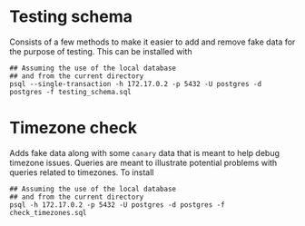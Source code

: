 # Testing schema
Consists of a few methods to make it easier to add and remove fake data for the purpose of testing. This can be installed with
```shell
## Assuming the use of the local database
## and from the current directory
psql --single-transaction -h 172.17.0.2 -p 5432 -U postgres -d postgres -f testing_schema.sql
```

# Timezone check
Adds fake data along with some `canary` data that is meant to help debug timezone issues. Queries are meant to illustrate potential problems with queries related to timezones. To install
```shell
## Assuming the use of the local database
## and from the current directory
psql -h 172.17.0.2 -p 5432 -U postgres -d postgres -f check_timezones.sql
```
